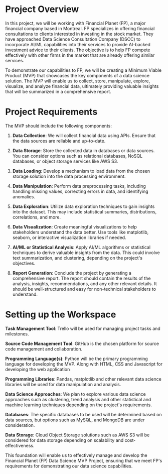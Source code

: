 # Project Overview

In this project, we will be working with Financial Planet (FP), a major financial company based in Montreal. FP specializes in offering financial consultations to clients interested in investing in the stock market. They have approached Data Science Consultation Company (DSCC) to incorporate AI/ML capabilities into their services to provide AI-backed investment advice to their clients. The objective is to help FP compete effectively with other firms in the market that are already offering similar services. 

To demonstrate our capabilities to FP, we will be creating a Minimum Viable Product (MVP) that showcases the key components of a data science solution. The MVP will enable us to collect, store, manipulate, explore, visualize, and analyze financial data, ultimately providing valuable insights that will be summarized in a comprehensive report.

# Project Requirements

The MVP should include the following components:  

1. **Data Collection**: We will collect financial data using APIs. Ensure that the data sources are reliable and up-to-date.  

2. **Data Storage**: Store the collected data in databases or data sources. You can consider options such as relational databases, NoSQL databases, or object storage services like AWS S3.   

3. **Data Loading**: Develop a mechanism to load data from the chosen storage solution into the data processing environment.  

4. **Data Manipulation**: Perform data preprocessing tasks, including handling missing values, correcting errors in data, and identifying anomalies.  

5. **Data Exploration**: Utilize data exploration techniques to gain insights into the dataset. This may include statistical summaries, distributions, correlations, and more.  

6. **Data Visualization**: Create meaningful visualizations to help stakeholders understand the data better. Use tools like matplotlib, seaborn, or interactive visualization libraries if needed.  

7. **AI/ML or Statistical Analysis**: Apply AI/ML algorithms or statistical techniques to derive valuable insights from the data. This could involve text summarization, and clustering, depending on the project's objectives.

8. **Report Generation**: Conclude the project by generating a comprehensive report. The report should contain the results of the analysis, insights, recommendations, and any other relevant details. It should be well-structured and easy for non-technical stakeholders to understand.



# Setting up the Workspace

**Task Management Tool**: Trello will be used for managing project tasks and milestones. 

**Source Code Management Tool**: GitHub is the chosen platform for source code management and collaboration.  

**Programming Language(s)**: Python will be the primary programming language for developing the MVP. Along with HTML, CSS and Javascript for developing the web application  

**Programming Libraries**: Pandas, matplotlib and other relevant data science libraries will be used for data manipulation and analysis.  

**Data Science Approaches**: We plan to explore various data science approaches such as clustering, trend analysis and other statistical and machine learning techniques depending on the project's requirements.  

**Databases**: The specific databases to be used will be determined based on data sources, but options such as MySQL, and MongoDB are under consideration.  

**Data Storage**: Cloud Object Storage solutions such as AWS S3 will be considered for data storage depending on scalability and cost-effectiveness.  

This foundation will enable us to effectively manage and develop the Financial Planet (FP) Data Science MVP Project, ensuring that we meet FP's requirements for demonstrating our data science capabilities.
